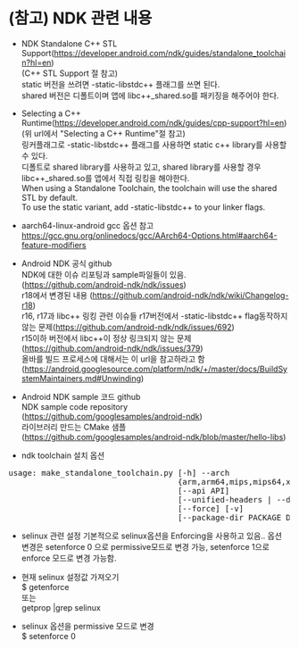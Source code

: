 # (참고) NDK 관련 내용
 - NDK Standalone C++ STL Support(https://developer.android.com/ndk/guides/standalone_toolchain?hl=en)  
 (C++ STL Support 절 참고)  
static 버전을 쓰려면 -static-libstdc++ 플래그를 쓰면 된다.  
shared 버전은 디폴트이며 앱에 libc++_shared.so를 패키징을 해주어야 한다.  

 - Selecting a C++ Runtime(https://developer.android.com/ndk/guides/cpp-support?hl=en)  
 (위 url에서 "Selecting a  C++ Runtime"절 참고)  
 링커플래그로 -static-libstdc++ 플래그를 사용하면 static c++ library를 사용할 수 있다.  
 디폴트로 shared library를 사용하고 있고, shared library를 사용할 경우 libc++_shared.so를 앱에서 직접 링킹을 해야한다.  
When using a Standalone Toolchain, the toolchain will use the shared STL by default.  
To use the static variant, add -static-libstdc++ to your linker flags.  

 - aarch64-linux-android gcc 옵션 참고  
https://gcc.gnu.org/onlinedocs/gcc/AArch64-Options.html#aarch64-feature-modifiers  


 - Android NDK 공식 github  
NDK에 대한 이슈 리포팅과 sample파일들이 있음.(https://github.com/android-ndk/ndk/issues)  
r18에서 변경된 내용 (https://github.com/android-ndk/ndk/wiki/Changelog-r18)  
r16, r17과 libc++ 링킹 관련 이슈들
r17버전에서 -static-libstdc++ flag동작하지 않는 문제(https://github.com/android-ndk/ndk/issues/692)  
r15이하 버전에서 libc++이 정상 링크되지 않는 문제(https://github.com/android-ndk/ndk/issues/379)  
올바를 빌드 프로세스에 대해서는 이 url을 참고하라고 함(https://android.googlesource.com/platform/ndk/+/master/docs/BuildSystemMaintainers.md#Unwinding)  

 - Android NDK sample 코드 github  
NDK sample code repository (https://github.com/googlesamples/android-ndk)  
라이브러리 만드는 CMake 샘플 (https://github.com/googlesamples/android-ndk/blob/master/hello-libs)  

 - ndk toolchain 설치 옵션
<pre>
usage: make_standalone_toolchain.py [-h] --arch
                                    {arm,arm64,mips,mips64,x86,x86_64}
                                    [--api API]
                                    [--unified-headers | --deprecated-headers]
                                    [--force] [-v]
                                    [--package-dir PACKAGE_DIR | --install-dir INSTALL_DIR]
</pre>

 - selinux 관련 설정
기본적으로 selinux옵션을 Enforcing을 사용하고 있음..
옵션 변경은 setenforce 0 으로 permissive모드로 변경 가능, setenforce 1으로 enforce 모드로 변경 가능함.
 - 현재 selinux 설정값 가져오기  
 $ getenforce  
또는  
getprop |grep selinux

 - selinux 옵션을 permissive 모드로 변경  
 $ setenforce 0
